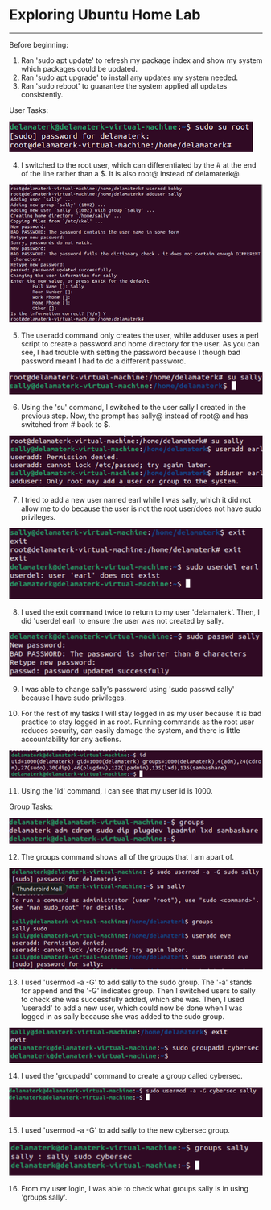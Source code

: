 # Exploring Ubuntu Home Lab

---

Before beginning:
1) Ran 'sudo apt update' to refresh my package index and show my system which packages could be updated.
2) Ran 'sudo apt upgrade' to install any updates my system needed.
3) Ran 'sudo reboot' to guarantee the system applied all updates consistently.

User Tasks:

![Switch to Root User Command](../images/l1q4.png)

4) I switched to the root user, which can differentiated by the # at the end of the line rather than a $. It is also root@ instead of delamaterk@.

![useradd and adduser commands](../images/l1q5.png)

5) The useradd command only creates the user, while adduser uses a perl script to create a password and home directory for the user. As you can see, I had trouble with setting the password because I though bad password meant I had to do a different password.

![Switching to user sally](../images/l1q6.png)

6) Using the 'su' command, I switched to the user sally I created in the previous step. Now, the prompt has sally@ instead of root@ and has switched from # back to $. 

![Trying to create new users as sally](../images/l1q7.png)

7) I tried to add a new user named earl while I was sally, which it did not allow me to do because the user is not the root user/does not have sudo privileges.

![Returning to ubuntu user](../images/l1q8.png)

8) I used the exit command twice to return to my user 'delamaterk'. Then, I did 'userdel earl' to ensure the user was not created by sally.

![Changig sally's password](../images/l1q9.png)

9) I was able to change sally's password using 'sudo passwd sally' because I have sudo privileges.

10) For the rest of my tasks I will stay logged in as my user because it is bad practice to stay logged in as root. Running commands as the root user reduces security, can easily damage the system, and there is little accountability for any actions.

![Checking my id](../images/l1q11.png)

11) Using the 'id' command, I can see that my user id is 1000.

Group Tasks:

![Checking my groups](../images/l1q12.png)

12) The groups command shows all of the groups that I am apart of.

![Giving sally sudo privileges](../images/l1q13.png)

13) I used 'usermod -a -G' to add sally to the sudo group. The '-a' stands for append and the '-G' indicates group. Then I switched users to sally to check she was successfully added, which she was. Then, I used 'useradd' to add a new user, which could now be done when I was logged in as sally because she was added to the sudo group.

![Creating new group](../images/l1q14.png)

14) I used the 'groupadd' command to create a group called cybersec.

![Added sally to group cybersec](../images/l1q15.png)

15) I used 'usermod -a -G' to add sally to the new cybersec group.

![Checking sally's groups](../images/l1q16.png)

16) From my user login, I was able to check what groups sally is in using 'groups sally'.







